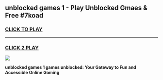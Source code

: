 
## unblocked games 1 - Play Unblocked Gmaes & Free #7koad
<h3>
<a href="https://premium.freeplayer.one?title=unblocked_games_1&ref=03M">CLICK TO PLAY</a></h3>
<hr>

<h3>
<a href="https://premium.freeplayer.one?title=unblocked_games_1&ref=03M">CLICK 2 PLAY</a>
  
</h3>

<a href="https://premium.freeplayer.one?title=unblocked_games_1&ref=03M"><img src="https://clearcache.store/games.png"></a>


**unblocked games 1 games unblocked: Your Gateway to Fun and Accessible Online Gaming**

